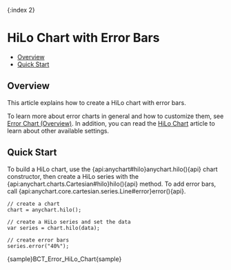 {:index 2}
# HiLo Chart with Error Bars

* [Overview](#overview)
* [Quick Start](#quick_start)

## Overview

This article explains how to create a HiLo chart with error bars.

To learn more about error charts in general and how to customize them, see [Error Chart (Overview)](Overview). In addition, you can read the [HiLo Chart](../HiLo_Chart) article to learn about other available settings.

## Quick Start

To build a HiLo chart, use the {api:anychart#hilo}anychart.hilo(){api} chart constructor, then create a HiLo series with the {api:anychart.charts.Cartesian#hilo}hilo(){api} method. To add error bars, call {api:anychart.core.cartesian.series.Line#error}error(){api}.

```
// create a chart
chart = anychart.hilo();

// create a HiLo series and set the data
var series = chart.hilo(data);

// create error bars
series.error("40%");
```

{sample}BCT\_Error\_HiLo\_Chart{sample}
